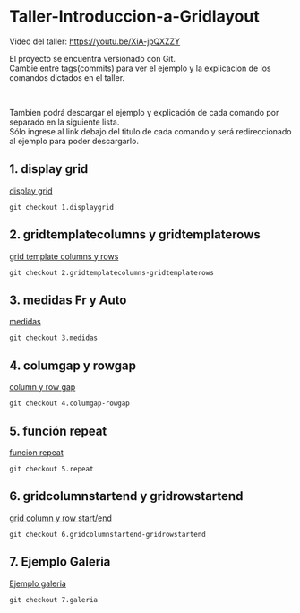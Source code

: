 # Taller-Introduccion-a-Gridlayout

Video del taller: https://youtu.be/XiA-jpQXZZY


El proyecto se encuentra versionado con Git. <br>
Cambie entre tags(commits) para ver el ejemplo y la explicacion de los comandos dictados en el taller.

<br>

Tambien podrá descargar el ejemplo y explicación de cada comando por separado en la siguiente lista. <br>
Sólo ingrese al link debajo del titulo de cada comando y será redireccionado al ejemplo para poder descargarlo.

## 1. display grid
[display grid](https://github.com/PerfeccionDigital/Workshop-Introduccion-a-Gridlayout/tree/1.displaygrid)
```
git checkout 1.displaygrid
```

## 2. gridtemplatecolumns y gridtemplaterows
[grid template columns y rows](https://github.com/PerfeccionDigital/Workshop-Introduccion-a-Gridlayout/tree/2.gridtemplatecolumnsrows)
```
git checkout 2.gridtemplatecolumns-gridtemplaterows
```

## 3. medidas Fr y Auto
[medidas](https://github.com/PerfeccionDigital/Workshop-Introduccion-a-Gridlayout/tree/3.medidas)
```
git checkout 3.medidas
```

## 4. columgap y rowgap
[column y row gap](https://github.com/PerfeccionDigital/Workshop-Introduccion-a-Gridlayout/tree/4.gap)
```
git checkout 4.columgap-rowgap
```

## 5. función repeat
[funcion repeat](https://github.com/PerfeccionDigital/Workshop-Introduccion-a-Gridlayout/tree/5.repeat)
```
git checkout 5.repeat
```

## 6. gridcolumnstartend y gridrowstartend
[grid column y row start/end](https://github.com/PerfeccionDigital/Workshop-Introduccion-a-Gridlayout/tree/6.gridcolumnrow)
```
git checkout 6.gridcolumnstartend-gridrowstartend
```

## 7. Ejemplo Galeria
[Ejemplo galeria](https://github.com/PerfeccionDigital/Workshop-Introduccion-a-Gridlayout/tree/7.galeria)
```
git checkout 7.galeria
```